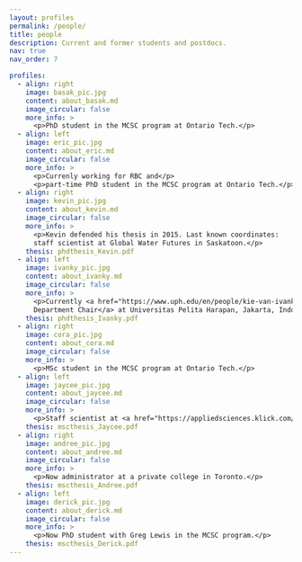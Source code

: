 ```yaml
---
layout: profiles
permalink: /people/
title: people
description: Current and former students and postdocs.
nav: true
nav_order: 7

profiles:
  - align: right
    image: basak_pic.jpg
    content: about_basak.md
    image_circular: false
    more_info: >
      <p>PhD student in the MCSC program at Ontario Tech.</p>
  - align: left
    image: eric_pic.jpg
    content: about_eric.md
    image_circular: false
    more_info: >
      <p>Currenly working for RBC and</p>
      <p>part-time PhD student in the MCSC program at Ontario Tech.</p>
  - align: right
    image: kevin_pic.jpg
    content: about_kevin.md
    image_circular: false
    more_info: >
      <p>Kevin defended his thesis in 2015. Last known coordinates:
      staff scientist at Global Water Futures in Saskatoon.</p>
    thesis: phdthesis_Kevin.pdf
  - align: left
    image: ivanky_pic.jpg
    content: about_ivanky.md
    image_circular: false
    more_info: >
      <p>Currently <a href="https://www.uph.edu/en/people/kie-van-ivanky-saputra">
      Department Chair</a> at Universitas Pelita Harapan, Jakarta, Indonesia.</p>
    thesis: phdthesis_Ivanky.pdf
  - align: right
    image: cora_pic.jpg
    content: about_cora.md
    image_circular: false
    more_info: >
      <p>MSc student in the MCSC program at Ontario Tech.</p>
  - align: left
    image: jaycee_pic.jpg
    content: about_jaycee.md
    image_circular: false
    more_info: >
      <p>Staff scientist at <a href="https://appliedsciences.klick.com/">Klick Labs</a>.</p>
    thesis: mscthesis_Jaycee.pdf
  - align: right
    image: andree_pic.jpg
    content: about_andree.md
    image_circular: false
    more_info: >
      <p>Now administrator at a private college in Toronto.</p>
    thesis: mscthesis_Andree.pdf
  - align: left
    image: derick_pic.jpg
    content: about_derick.md
    image_circular: false
    more_info: >
      <p>Now PhD student with Greg Lewis in the MCSC program.</p>
    thesis: mscthesis_Derick.pdf
---
```

